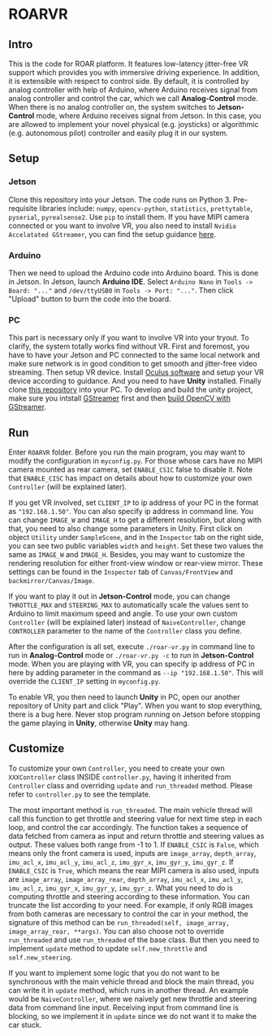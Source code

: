 # ROARVR

## Intro
This is the code for ROAR platform. It features low-latency jitter-free VR support which provides you with immersive driving experience. In addition, it is extensible with respect to control side. By default, it is controlled by analog controller with help of Arduino, where Arduino receives signal from analog controller and control the car, which we call **Analog-Control** mode. When there is no analog controller on, the system switches to **Jetson-Control** mode, where Arduino receives signal from Jetson. In this case, you are allowed to implement your novel physical (e.g. joysticks) or algorithmic (e.g. autonomous pilot) controller and easily plug it in our system.

## Setup

### Jetson
Clone this repository into your Jetson. The code runs on Python 3. Pre-requisite libraries include: `numpy`, `opencv-python`, `statistics`, `prettytable`, `pyserial`, `pyrealsense2`. Use `pip` to install them. If you have MIPI camera connected or you want to involve VR, you also need to install `Nvidia Accelatated GStreamer`, you can find the setup guidance [here](https://developer.download.nvidia.com/embedded/L4T/r32_Release_v1.0/Docs/Accelerated_GStreamer_User_Guide.pdf?BlbMrXc01wJrcGEdNwtlAEY35R0ofBnDCcpbfH9g71zqPsrglP7iv5hqz5_LciiElQF-TU38MzH9vO70egx8Fo7CgUvgJxcYrKVlPczq30tkevp9TbEg1nZJjtUmx7_DtTArOCqYbbH6coyDRsnPganEgVEkKVqCE33mXV__VE_2LGytTSE
).

### Arduino
Then we need to upload the Arduino code into Arduino board. This is done in Jetson. In Jetson, launch **Arduino IDE**. Select `Arduino Nano` in `Tools -> Board: "..."` and `/dev/ttyUSB0` in `Tools -> Port: "..."`. Then click "Upload" button to burn the code into the board.


### PC
This part is necessary only if you want to involve VR into your tryout. To clarify, the system totally works find without VR. First and foremost, you have to have your Jetson and PC connected to the same local network and make sure network is in good condition to get smooth and jitter-free video streaming. Then setup VR device. Install [Oculus software](https://www.oculus.com/setup/) and setup your VR device according to guidance. And you need to have **Unity** installed. Finally clone [this repository](https://github.com/augcog/IRG-RACING-VR) into your PC. 
To develop and build the unity project, make sure you intstall [GStreamer](https://gstreamer.freedesktop.org/documentation/installing/on-windows.html?gi-language=c) first and then [build OpenCV with GStreamer](https://cv-tricks.com/how-to/installation-of-opencv-4-1-0-in-windows-10-from-source/).

## Run
Enter `ROARVR` folder. Before you run the main program, you may want to modify the configuration in `myconfig.py`. For those whose cars have no MIPI camera mounted as rear camera, set `ENABLE_CSIC` false to disable it. Note that `ENABLE_CISC` has impact on details about how to customize your own `Controller` (will be explained later).

If you get VR involved, set `CLIENT_IP` to ip address of your PC in the format as `"192.168.1.50"`. You can also specify ip address in command line. You can change `IMAGE_W` and `IMAGE_H` to get a different resolution, but along with that, you need to also change some parameters in Unity. First click on object `Utility` under `SampleScene`, and in the `Inspector` tab on the right side, you can see two public variables `width` and `height`. Set these two values the same as `IMAGE_W` and `IMAGE_H`. Besides, you may want to customize the rendering resolution for either front-view window or rear-view mirror. These settings can be found in the `Inspector` tab of `Canvas/FrontView` and `backmirror/Canvas/Image`.

If you want to play it out in **Jetson-Control** mode, you can change `THROTTLE_MAX` and `STEERING_MAX` to automatically scale the values sent to Arduino to limit maximum speed and angle. To use your own custom `Controller` (will be explained later) instead of `NaiveController`, change `CONTROLLER` parameter to the name of the `Controller` class you define.

After the configuration is all set, execute `./roar-vr.py` in command line to run in **Analog-Control** mode or `./roar-vr.py -c` to run in **Jetson-Control** mode. When you are playing with VR, you can specify ip address of PC in here by adding parameter in the command as `--ip "192.168.1.50"`. This will override the `CLIENT_IP` setting in `myconfig.py`.

To enable VR, you then need to launch **Unity** in PC, open our another repository of Unity part and click "Play". When you want to stop everything, there is a bug here. Never stop program running on Jetson before stopping the game playing in **Unity**, otherwise **Unity** may hang.

## Customize
To customize your own `Controller`, you need to create your own `XXXController` class INSIDE `controller.py`, having it inherited from `Controller` class and overriding `update` and `run_threaded` method. Please refer to `controller.py` to see the template.

The most important method is `run_threaded`. The main vehicle thread will call this function to get throttle and steering value for next time step in each loop, and control the car accordingly. The function takes a sequence of data fetched from camera as input and return throttle and steering values as output. These values both range from -1 to 1. If `ENABLE_CSIC` is `False`, which means only the front camera is used, inputs are `image_array`, `depth_array`, `imu_acl_x`, `imu_acl_y`, `imu_acl_z`, `imu_gyr_x`, `imu_gyr_y`, `imu_gyr_z`. If `ENABLE_CSIC` is `True`, which means the rear MIPI camera is also used, inputs are `image_array`, `image_array_rear`, `depth_array`, `imu_acl_x`, `imu_acl_y`, `imu_acl_z`, `imu_gyr_x`, `imu_gyr_y`, `imu_gyr_z`. What you need to do is computing throttle and steering according to these information. You can truncate the list according to your need. For example, if only RGB images from both cameras are necessary to control the car in your method, the signature of this method can be `run_threaded(self, image_array, image_array_rear, **args)`. You can also choose not to override `run_threaded` and use `run_threaded` of the base class. But then you need to implement `update` method to update `self.new_throttle` and `self.new_steering`.

If you want to implement some logic that you do not want to be synchronous with the main vehicle thread and block the main thread, you can write it in `update` method, which runs in another thread. An example would be `NaiveController`, where we naively get new throttle and steering data from command line input. Receiving input from command line is blocking, so we implement it in `update` since we do not want it to make the car stuck.
